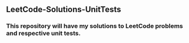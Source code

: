 ## LeetCode-Solutions-UnitTests

### This repository will have my solutions to LeetCode problems and respective unit tests.
